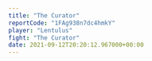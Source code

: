```yaml
---
title: "The Curator"
reportCode: "1FAg938n7dc4hmkY"
player: "Lentulus"
fight: "The Curator"
date: 2021-09-12T20:20:12.967000+00:00
---
```

